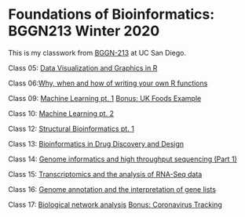 # Foundations of Bioinformatics: BGGN213 Winter 2020

This is my classwork from [BGGN-213](https://bioboot.github.io/bggn213_W20/) at UC San Diego.


Class 05: [Data Visualization and Graphics in R](https://github.com/selmsaouri/bggn213_w20/blob/master/Lecture05/class05.md)

Class 06:[Why, when and how of writing your own R functions](https://github.com/selmsaouri/bggn213_w20/blob/master/Lecture06/class06.md)

Class 09: [Machine Learning pt. 1](https://github.com/selmsaouri/bggn213_w20/blob/master/Lecture09/class09.md)
[Bonus: UK Foods Example](https://github.com/selmsaouri/bggn213_w20/blob/master/Lecture09/UK-foods.md)

Class 10: [Machine Learning pt. 2](https://github.com/selmsaouri/bggn213_w20/blob/master/Lecture10/class10.md)

Class 12: [Structural Bioinformatics pt. 1](https://github.com/selmsaouri/bggn213_w20/blob/master/Lecture12/class12.md)

Class 13: [Bioinformatics in Drug Discovery and Design](https://github.com/selmsaouri/bggn213_w20/blob/master/class13/class13.md)

Class 14: [Genome informatics and high throughput sequencing (Part 1)](https://github.com/selmsaouri/bggn213_w20/blob/master/class14/class14.md)

Class 15: [Transcriptomics and the analysis of RNA-Seq data](https://github.com/selmsaouri/bggn213_w20/blob/master/class15/class15.md) 

Class 16: [Genome annotation and the interpretation of gene lists](https://github.com/selmsaouri/bggn213_w20/blob/master/class16/class16.rmd) 

Class 17: [Biological network analysis](https://github.com/selmsaouri/bggn213_w20/blob/master/class17/networks.Rmd)
[Bonus: Coronavirus Tracking](https://github.com/selmsaouri/bggn213_w20/blob/master/class17/corona.md)
